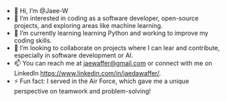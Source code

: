- 👋 Hi, I’m @Jaee-W
- 👀 I’m interested in coding as a software developer, open-source projects, and exploring areas like machine learning.
- 🌱 I’m currently learning learning Python and working to improve my coding skills.
- 💞️ I’m looking to collaborate on projects where I can lear and contribute, especially in software development or AI.
- 📫 You can reach me at jaewaffer@gmail.com or connect with me on LinkedIn https://www.linkedin.com/in/jaedawaffer/. 
- ⚡ Fun fact: I served in the Air Force, which gave me a unique perspective on teamwork and problem-solving!

<!---
Jaee-W/Jaee-W is a ✨ special ✨ repository because its `README.md` (this file) appears on your GitHub profile.
You can click the Preview link to take a look at your changes.
--->
